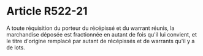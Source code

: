 # Article R522-21

A toute réquisition du porteur du récépissé et du warrant réunis, la marchandise déposée est fractionnée en autant de fois qu'il lui convient, et le titre d'origine remplacé par autant de récépissés et de warrants qu'il y a de lots.
